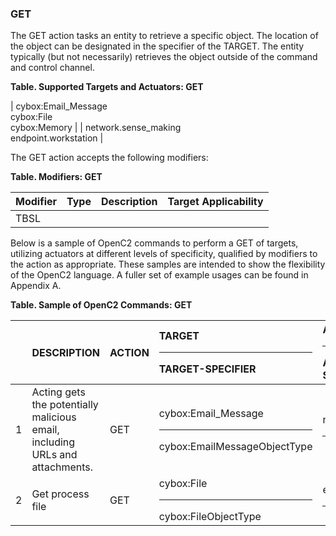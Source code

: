 ### GET
The GET action tasks an entity to retrieve a specific object.
The location of the object can be designated in the specifier of the TARGET.  The entity typically (but not necessarily) retrieves the object outside of the command and control channel.

**Table. Supported Targets and Actuators: GET**

| cybox:Email_Message<br>cybox:File<br>cybox:Memory |  | network.sense_making<br>endpoint.workstation | 

The GET action accepts the following modifiers:

**Table. Modifiers: GET**

| Modifier | Type | Description | Target Applicability | 
| :--- | :--- | :--- | :--- | 
| TBSL |  |  |  | 

Below is a sample of OpenC2 commands to perform a GET of targets, utilizing actuators at different levels of specificity, qualified by modifiers to the action as appropriate. These samples are intended to show the flexibility of the OpenC2 language. A fuller set of example usages can be found in Appendix A.

**Table. Sample of OpenC2 Commands: GET**

|  | DESCRIPTION | ACTION | TARGET<hr>TARGET-SPECIFIER | ACTUATOR<hr>ACTUATOR-SPECIFIER | MODIFIER | 
| :--- | :--- | :--- | :--- | :--- | :--- | 
| 1 | Acting gets the potentially malicious email, including URLs and attachments. | GET | cybox:Email_Message<hr>cybox:EmailMessageObjectType | network.sense_making<hr> |  | 
| 2 | Get process file | GET | cybox:File<hr>cybox:FileObjectType | endpoint.workstation<hr> |  | 

